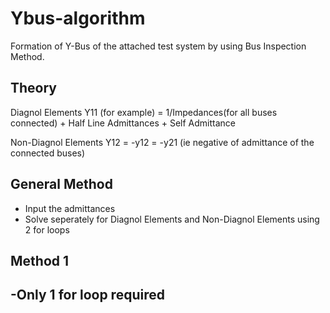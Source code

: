 # Ybus-algorithm
Formation of Y-Bus of the attached test system by using Bus Inspection Method.

Theory
------

Diagnol Elements 
Y11 (for example) = 1/Impedances(for all buses connected) + Half Line Admittances + Self Admittance

Non-Diagnol Elements 
Y12 = -y12 = -y21 (ie negative of admittance of the connected buses)

General Method
--------------
  
  - Input the admittances
  - Solve seperately for Diagnol Elements and Non-Diagnol Elements using 2 for loops
  
  
Method 1
--------

 -Only 1 for loop required
 - 
